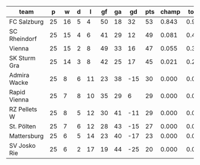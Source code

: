 |     team     | p  | w  | d | l  | gf | ga | gd  | pts | champ | top2  | top3  | top4  |  5-7  | bot4  | bot3  | bot2  |
|--------------|----|----|---|----|----|----|-----|-----|-------|-------|-------|-------|-------|-------|-------|-------|
| FC Salzburg  | 25 | 16 | 5 |  4 | 50 | 18 |  32 |  53 | 0.843 | 0.960 | 0.993 | 1.000 | 0.000 | 0.000 | 0.000 | 0.000|
| SC Rheindorf | 25 | 15 | 4 |  6 | 41 | 29 |  12 |  49 | 0.081 | 0.450 | 0.765 | 0.999 | 0.001 | 0.000 | 0.000 | 0.000|
| Vienna       | 25 | 15 | 2 |  8 | 49 | 33 |  16 |  47 | 0.055 | 0.360 | 0.699 | 0.997 | 0.003 | 0.000 | 0.000 | 0.000|
| SK Sturm Gra | 25 | 14 | 3 |  8 | 42 | 25 |  17 |  45 | 0.021 | 0.230 | 0.543 | 0.993 | 0.007 | 0.000 | 0.000 | 0.000|
| Admira Wacke | 25 |  8 | 6 | 11 | 23 | 38 | -15 |  30 | 0.000 | 0.000 | 0.000 | 0.001 | 0.723 | 0.580 | 0.277 | 0.080|
| Rapid Vienna | 25 |  7 | 8 | 10 | 35 | 29 |   6 |  29 | 0.000 | 0.000 | 0.000 | 0.009 | 0.942 | 0.149 | 0.049 | 0.010|
| RZ Pellets W | 25 |  8 | 5 | 12 | 30 | 41 | -11 |  29 | 0.000 | 0.000 | 0.000 | 0.001 | 0.750 | 0.520 | 0.249 | 0.079|
| St. Pölten   | 25 |  7 | 6 | 12 | 28 | 43 | -15 |  27 | 0.000 | 0.000 | 0.000 | 0.000 | 0.426 | 0.796 | 0.574 | 0.249|
| Mattersburg  | 25 |  6 | 5 | 14 | 23 | 40 | -17 |  23 | 0.000 | 0.000 | 0.000 | 0.000 | 0.127 | 0.960 | 0.873 | 0.666|
| SV Josko Rie | 25 |  6 | 2 | 17 | 19 | 44 | -25 |  20 | 0.000 | 0.000 | 0.000 | 0.000 | 0.022 | 0.995 | 0.978 | 0.915|

